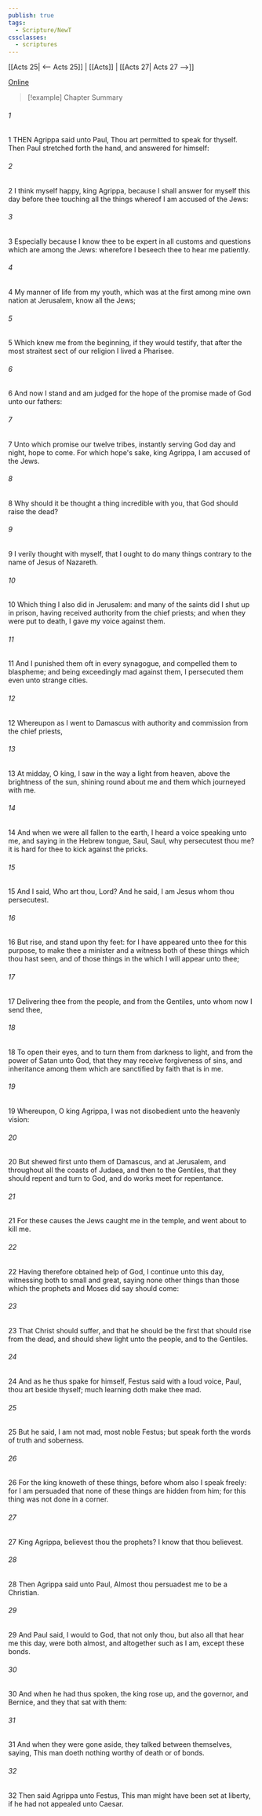 ```yaml
---
publish: true
tags:
  - Scripture/NewT
cssclasses:
  - scriptures
---
```

[[Acts 25| <-- Acts 25]] | [[Acts]] | [[Acts 27| Acts 27 -->]]

[Online](https://churchofjesuschrist.org/study/scriptures/nt/acts/26?lang=eng)

>[!example] Chapter Summary
>
###### 1
1 THEN Agrippa said unto Paul, Thou art permitted to speak for thyself. Then Paul stretched forth the hand, and answered for himself:
###### 2
2 I think myself happy, king Agrippa, because I shall answer for myself this day before thee touching all the things whereof I am accused of the Jews:
###### 3
3 Especially because I know thee to be expert in all customs and questions which are among the Jews: wherefore I beseech thee to hear me patiently.
###### 4
4 My manner of life from my youth, which was at the first among mine own nation at Jerusalem, know all the Jews;
###### 5
5 Which knew me from the beginning, if they would testify, that after the most straitest sect of our religion I lived a Pharisee.
###### 6
6 And now I stand and am judged for the hope of the promise made of God unto our fathers:
###### 7
7 Unto which promise our twelve tribes, instantly serving God day and night, hope to come. For which hope's sake, king Agrippa, I am accused of the Jews.
###### 8
8 Why should it be thought a thing incredible with you, that God should raise the dead?
###### 9
9 I verily thought with myself, that I ought to do many things contrary to the name of Jesus of Nazareth.
###### 10
10 Which thing I also did in Jerusalem: and many of the saints did I shut up in prison, having received authority from the chief priests; and when they were put to death, I gave my voice against them.
###### 11
11 And I punished them oft in every synagogue, and compelled them to blaspheme; and being exceedingly mad against them, I persecuted them even unto strange cities.
###### 12
12 Whereupon as I went to Damascus with authority and commission from the chief priests,
###### 13
13 At midday, O king, I saw in the way a light from heaven, above the brightness of the sun, shining round about me and them which journeyed with me.
###### 14
14 And when we were all fallen to the earth, I heard a voice speaking unto me, and saying in the Hebrew tongue, Saul, Saul, why persecutest thou me? it is hard for thee to kick against the pricks.
###### 15
15 And I said, Who art thou, Lord? And he said, I am Jesus whom thou persecutest.
###### 16
16 But rise, and stand upon thy feet: for I have appeared unto thee for this purpose, to make thee a minister and a witness both of these things which thou hast seen, and of those things in the which I will appear unto thee;
###### 17
17 Delivering thee from the people, and from the Gentiles, unto whom now I send thee,
###### 18
18 To open their eyes, and to turn them from darkness to light, and from the power of Satan unto God, that they may receive forgiveness of sins, and inheritance among them which are sanctified by faith that is in me.
###### 19
19 Whereupon, O king Agrippa, I was not disobedient unto the heavenly vision:
###### 20
20 But shewed first unto them of Damascus, and at Jerusalem, and throughout all the coasts of Judaea, and then to the Gentiles, that they should repent and turn to God, and do works meet for repentance.
###### 21
21 For these causes the Jews caught me in the temple, and went about to kill me.
###### 22
22 Having therefore obtained help of God, I continue unto this day, witnessing both to small and great, saying none other things than those which the prophets and Moses did say should come:
###### 23
23 That Christ should suffer, and that he should be the first that should rise from the dead, and should shew light unto the people, and to the Gentiles.
###### 24
24 And as he thus spake for himself, Festus said with a loud voice, Paul, thou art beside thyself; much learning doth make thee mad.
###### 25
25 But he said, I am not mad, most noble Festus; but speak forth the words of truth and soberness.
###### 26
26 For the king knoweth of these things, before whom also I speak freely: for I am persuaded that none of these things are hidden from him; for this thing was not done in a corner.
###### 27
27 King Agrippa, believest thou the prophets? I know that thou believest.
###### 28
28 Then Agrippa said unto Paul, Almost thou persuadest me to be a Christian.
###### 29
29 And Paul said, I would to God, that not only thou, but also all that hear me this day, were both almost, and altogether such as I am, except these bonds.
###### 30
30 And when he had thus spoken, the king rose up, and the governor, and Bernice, and they that sat with them:
###### 31
31 And when they were gone aside, they talked between themselves, saying, This man doeth nothing worthy of death or of bonds.
###### 32
32 Then said Agrippa unto Festus, This man might have been set at liberty, if he had not appealed unto Caesar.



